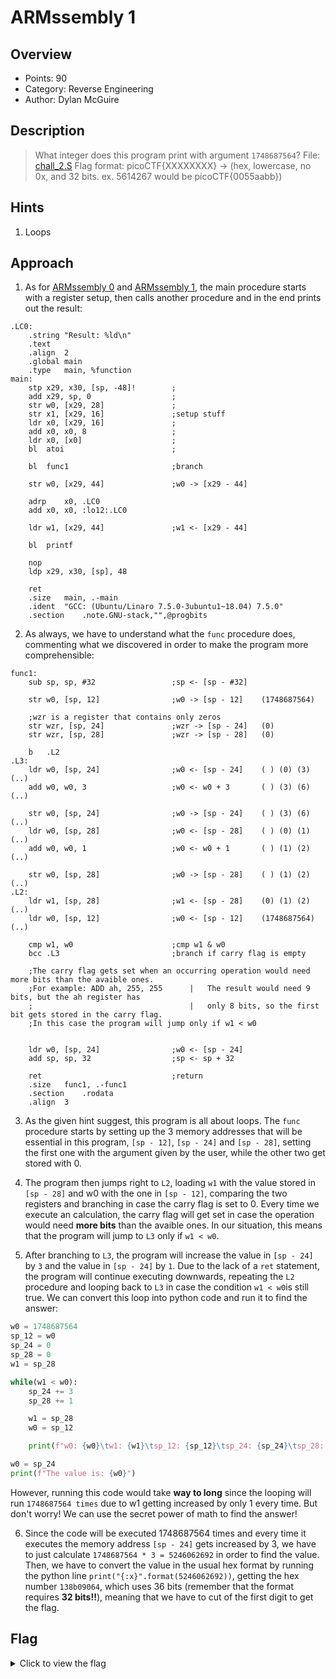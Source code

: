 # ARMssembly 1

## Overview

* Points: 90
* Category: Reverse Engineering
* Author: Dylan McGuire

## Description
> What integer does this program print with argument `1748687564`? File: [chall_2.S](https://mercury.picoctf.net/static/225b8846edf2234e9ce85aaab176b062/chall_2.S) Flag format: picoCTF{XXXXXXXX} -> (hex, lowercase, no 0x, and 32 bits. ex. 5614267 would be picoCTF{0055aabb})

## Hints

1. Loops

## Approach

1. As for [ARMssembly 0](./ARMssembly%200) and [ARMssembly 1](./ARMssembly%201), the main procedure starts with a register setup, then calls another procedure and in the end prints out the result:
```assembly
.LC0:
	.string	"Result: %ld\n"
	.text
	.align	2
	.global	main
	.type	main, %function
main:
	stp	x29, x30, [sp, -48]!		;
	add	x29, sp, 0					;
	str	w0, [x29, 28]				;
	str	x1, [x29, 16]				;setup stuff
	ldr	x0, [x29, 16]				;
	add	x0, x0, 8					;
	ldr	x0, [x0]					;
	bl	atoi						;

	bl	func1						;branch 

	str	w0, [x29, 44]				;w0 -> [x29 - 44]

	adrp	x0, .LC0
	add	x0, x0, :lo12:.LC0

	ldr	w1, [x29, 44]				;w1 <- [x29 - 44]

	bl	printf

	nop
	ldp	x29, x30, [sp], 48

	ret
	.size	main, .-main
	.ident	"GCC: (Ubuntu/Linaro 7.5.0-3ubuntu1~18.04) 7.5.0"
	.section	.note.GNU-stack,"",@progbits
```

2. As always, we have to understand what the `func` procedure does, commenting what we discovered in order to make the program more comprehensible:
```assembly
func1:
	sub	sp, sp, #32					;sp <- [sp - #32]

	str	w0, [sp, 12]				;w0 -> [sp - 12]	(1748687564)

	;wzr is a register that contains only zeros
	str	wzr, [sp, 24]				;wzr -> [sp - 24]	(0)
	str	wzr, [sp, 28]				;wzr -> [sp - 28]	(0)

	b	.L2
.L3:
	ldr	w0, [sp, 24]				;w0 <- [sp - 24]	( )	(0)	(3)	 (..)
	add	w0, w0, 3					;w0 <- w0 + 3		( )	(3)	(6)	 (..)

	str	w0, [sp, 24]				;w0 -> [sp - 24]	( )	(3)	(6)	 (..)
	ldr	w0, [sp, 28]				;w0 <- [sp - 28]	( )	(0)	(1)	 (..)
	add	w0, w0, 1					;w0 <- w0 + 1		( )	(1)	(2)	 (..)

	str	w0, [sp, 28]				;w0 -> [sp - 28]	( )	(1)	(2)	 (..)
.L2:
	ldr	w1, [sp, 28]				;w1 <- [sp - 28]	(0)	(1) (2)	 (..)
	ldr	w0, [sp, 12]				;w0 <- [sp - 12]	(1748687564) (..)

	cmp	w1, w0						;cmp w1 & w0
	bcc	.L3							;branch if carry flag is empty

	;The carry flag gets set when an occurring operation would need more bits than the avaible ones.
	;For example: ADD ah, 255, 255		|	The result would need 9 bits, but the ah register has 
	;									|	only 8 bits, so the first bit gets stored in the carry flag.
	;In this case the program will jump only if w1 < w0


	ldr	w0, [sp, 24]				;w0 <- [sp - 24]
	add	sp, sp, 32					;sp <- sp + 32

	ret								;return
	.size	func1, .-func1
	.section	.rodata
	.align	3
```

3. As the given hint suggest, this program is all about loops. The `func` procedure starts by setting up the  3 memory addresses that will be essential in this program, `[sp - 12]`, `[sp - 24]` and `[sp - 28]`, setting the first one with the argument given by the user, while the other two get stored with 0.

4. The program then jumps right to `L2`, loading `w1` with the value stored in `[sp - 28]` and w0 with the one in `[sp - 12]`, comparing the two registers and branching in case the carry flag is set to 0.
Every time we execute an calculation, the carry flag will get set in case the operation would need __more bits__ than the avaible ones. In our situation, this means that the program will jump to `L3` only if `w1 < w0`.

5. After branching to `L3`, the program will increase the value in `[sp - 24]` by `3` and the value in `[sp - 24]` by `1`. Due to the lack of a `ret` statement, the program will continue executing downwards, repeating the `L2` procedure and looping back to `L3` in case the condition `w1 < w0`is still true.
We can convert this loop into python code and run it to find the answer:
```python
w0 = 1748687564
sp_12 = w0
sp_24 = 0
sp_28 = 0
w1 = sp_28

while(w1 < w0):
    sp_24 += 3
    sp_28 += 1

    w1 = sp_28
    w0 = sp_12

    print(f"w0: {w0}\tw1: {w1}\tsp_12: {sp_12}\tsp_24: {sp_24}\tsp_28: {sp_28}")

w0 = sp_24
print(f"The value is: {w0}")
```
However, running this code would take __way to long__ since the looping will run `1748687564 times` due to w1 getting increased by only 1 every time. But don't worry! We can use the secret power of math to find the answer!

6. Since the code will be executed 1748687564 times and every time it executes the memory address `[sp - 24]` gets increased by 3, we have to just calculate `1748687564 * 3 = 5246062692` in order to find the value.
Then, we have to convert the value in the usual hex format by running the python line `print("{:x}".format(5246062692))`, getting the hex number `138b09064`, which uses 36 bits (remember that the format requires __32 bits!!__), meaning that we have to cut of the first digit to get the flag.

## Flag

<details>
<summary>Click to view the flag</summary>

__picoCTF{38b09064}__
</details>
